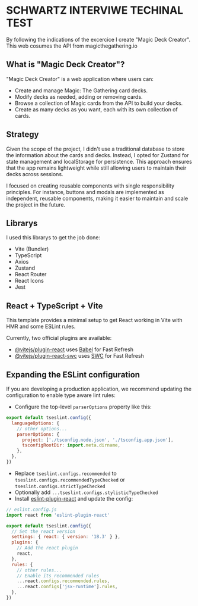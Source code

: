 # SCHWARTZ INTERVIWE TECHINAL TEST

By following the indications of the excercice I create "Magic Deck Creator". This web cosumes the API from magicthegathering.io

## What is "Magic Deck Creator"?

"Magic Deck Creator" is a web application where users can:

- Create and manage Magic: The Gathering card decks.
- Modify decks as needed, adding or removing cards.
- Browse a collection of Magic cards from the API to build your decks.
- Create as many decks as you want, each with its own collection of cards.

## Strategy

Given the scope of the project, I didn't use a traditional database to store the information about the cards and decks. Instead, I opted for Zustand for state management and localStorage for persistence. This approach ensures that the app remains lightweight while still allowing users to maintain their decks across sessions.

I focused on creating reusable components with single responsibility principles. For instance, buttons and modals are implemented as independent, reusable components, making it easier to maintain and scale the project in the future.

## Librarys

I used this librarys to get the job done:

- Vite (Bundler)
- TypeScript
- Axios
- Zustand
- React Router
- React Icons
- Jest


## React + TypeScript + Vite

This template provides a minimal setup to get React working in Vite with HMR and some ESLint rules.

Currently, two official plugins are available:

- [@vitejs/plugin-react](https://github.com/vitejs/vite-plugin-react/blob/main/packages/plugin-react/README.md) uses [Babel](https://babeljs.io/) for Fast Refresh
- [@vitejs/plugin-react-swc](https://github.com/vitejs/vite-plugin-react-swc) uses [SWC](https://swc.rs/) for Fast Refresh

## Expanding the ESLint configuration

If you are developing a production application, we recommend updating the configuration to enable type aware lint rules:

- Configure the top-level `parserOptions` property like this:

```js
export default tseslint.config({
  languageOptions: {
    // other options...
    parserOptions: {
      project: ['./tsconfig.node.json', './tsconfig.app.json'],
      tsconfigRootDir: import.meta.dirname,
    },
  },
})
```

- Replace `tseslint.configs.recommended` to `tseslint.configs.recommendedTypeChecked` or `tseslint.configs.strictTypeChecked`
- Optionally add `...tseslint.configs.stylisticTypeChecked`
- Install [eslint-plugin-react](https://github.com/jsx-eslint/eslint-plugin-react) and update the config:

```js
// eslint.config.js
import react from 'eslint-plugin-react'

export default tseslint.config({
  // Set the react version
  settings: { react: { version: '18.3' } },
  plugins: {
    // Add the react plugin
    react,
  },
  rules: {
    // other rules...
    // Enable its recommended rules
    ...react.configs.recommended.rules,
    ...react.configs['jsx-runtime'].rules,
  },
})
```
